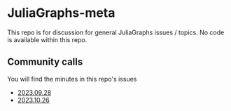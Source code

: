 # JuliaGraphs-meta

This repo is for discussion for general JuliaGraphs issues / topics. No code is available within this repo.

## Community calls

You will find the minutes in this repo's issues

- [2023.09.28](https://github.com/JuliaGraphs/JuliaGraphs-meta/issues/9)
- [2023.10.26](https://github.com/JuliaGraphs/JuliaGraphs-meta/issues/11)
